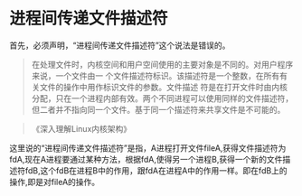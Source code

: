 # 进程间传递文件描述符

首先，必须声明，“进程间传递文件描述符”这个说法是错误的。
>在处理文件时，内核空间和用户空间使用的主要对象是不同的。对用户程序来说，一个文件由一
个文件描述符标识。该描述符是一个整数，在所有有关文件的操作中用作标识文件的参数。文件描述
符是在打开文件时由内核分配，只在一个进程内部有效。两个不同进程可以使用同样的文件描述符，
但二者并不指向同一个文件。基于同一个描述符来共享文件是不可能的。
 
>《深入理解Linux内核架构》

这里说的“进程间传递文件描述符”是指，A进程打开文件fileA,获得文件描述符为fdA,现在A进程要通过某种方法，根据fdA,使得另一个进程B,获得一个新的文件描述符fdB,这个fdB在进程B中的作用，跟fdA在进程A中的作用一样。即在fdB上的操作,即是对fileA的操作。


